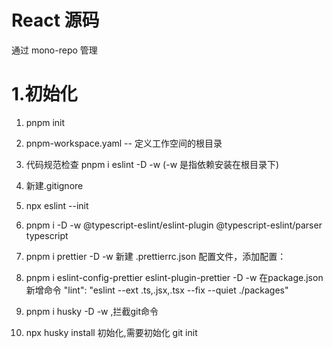 <!--
 * @Author: fumi 330696896@qq.com
 * @Date: 2024-08-06 11:23:37
 * @LastEditors: fumi 330696896@qq.com
 * @LastEditTime: 2024-08-06 13:52:34
 * @FilePath: \react\readme.md
 * @Description: 这是默认设置,请设置`customMade`, 打开koroFileHeader查看配置 进行设置: https://github.com/OBKoro1/koro1FileHeader/wiki/%E9%85%8D%E7%BD%AE
-->

# React 源码

通过 mono-repo 管理

# 1.初始化

1. pnpm init
2. pnpm-workspace.yaml -- 定义工作空间的根目录
3. 代码规范检查 pnpm i eslint -D -w (-w 是指依赖安装在根目录下)
4. 新建.gitignore
5. npx eslint --init
6. pnpm i -D -w @typescript-eslint/eslint-plugin @typescript-eslint/parser typescript
7. pnpm i prettier -D -w 新建 .prettierrc.json 配置文件，添加配置：
8. pnpm i eslint-config-prettier eslint-plugin-prettier -D -w 在package.json新增命令 "lint": "eslint --ext .ts,.jsx,.tsx --fix --quiet ./packages"

9. pnpm i husky -D -w  ,拦截git命令 
10.  npx husky install 初始化,需要初始化 git init
